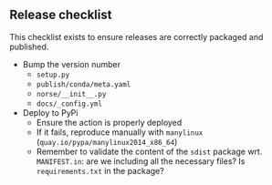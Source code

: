 ## Release checklist

This checklist exists to ensure releases are correctly packaged and published.

* Bump the version number
  * `setup.py`
  * `publish/conda/meta.yaml`
  * `norse/__init__.py`
  * `docs/_config.yml`
* Deploy to PyPi
  * Ensure the action is properly deployed
  * If it fails, reproduce manually with `manylinux` (`quay.io/pypa/manylinux2014_x86_64`)
  * Remember to validate the content of the `sdist` package wrt. `MANIFEST.in`: are we including all the necessary files? Is `requirements.txt` in the package?